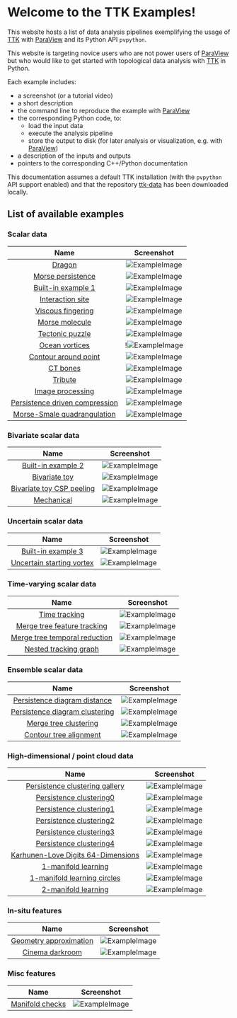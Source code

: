 # Welcome to the TTK Examples!

This website hosts a list of data analysis pipelines exemplifying the usage of [TTK](https://topology-tool-kit.github.io/) with
[ParaView](http://paraview.org) and its Python API `pvpython`.

This website is targeting novice users who are not power users of [ParaView](http://paraview.org) but who would like to get started with topological data analysis with [TTK](https://topology-tool-kit.github.io/) in Python.

Each example includes:

- a screenshot (or a tutorial video)
- a short description
- the command line to reproduce the example with [ParaView](http://paraview.org)
- the corresponding Python code, to:
    - load the input data 
    - execute the analysis pipeline
    - store the output to disk (for later analysis or visualization, e.g. with [ParaView](http://paraview.org))
- a description of the inputs and outputs
- pointers to the corresponding C++/Python documentation

This documentation assumes a default TTK installation (with the `pvpython` API support enabled) and that the repository [ttk-data](https://github.com/topology-tool-kit/ttk-data) has been downloaded locally.

## List of available examples

### Scalar data

| Name | Screenshot |
|:-:|:-:|
| [Dragon](dragon/) | ![ExampleImage](https://topology-tool-kit.github.io/img/gallery/dragon.jpg) |
| [Morse persistence](morsePersistence/) | ![ExampleImage](https://topology-tool-kit.github.io/img/gallery/morsePersistence.jpg) |
| [Built-in example 1](dragon/) | ![ExampleImage](https://topology-tool-kit.github.io/img/gallery/builtinExample1.jpg) |
| [Interaction site](dragon/) | ![ExampleImage](https://topology-tool-kit.github.io/img/gallery/interactionSites.jpg) |
| [Viscous fingering](dragon/) | ![ExampleImage](https://topology-tool-kit.github.io/img/gallery/viscousFingering.jpg) |
| [Morse molecule](morseMolecule/) |![ExampleImage](https://topology-tool-kit.github.io/img/gallery/morseMolecule.jpg) |
| [Tectonic puzzle](dragon/) | ![ExampleImage](https://topology-tool-kit.github.io/img/gallery/geology.jpg) |
| [Ocean vortices](dragon/) | !![ExampleImage](https://topology-tool-kit.github.io/img/gallery/climate.jpg) |
| [Contour around point](dragon/) | ![ExampleImage](https://topology-tool-kit.github.io/img/gallery/contourAroundPoint.jpg) |
| [CT bones](ctBones/) | ![ExampleImage](https://topology-tool-kit.github.io/img/gallery/ctBones.jpg) |
| [Tribute](dragon/) | ![ExampleImage](https://topology-tool-kit.github.io/img/gallery/tribute.jpg) |
| [Image processing](dragon/) | ![ExampleImage](https://topology-tool-kit.github.io/img/gallery/imageProcessing.jpg) |
| [Persistence driven compression](dragon/) | ![ExampleImage](https://topology-tool-kit.github.io/img/gallery/persistenceDrivenCompression.jpg) |
| [Morse-Smale quadrangulation](dragon/) | ![ExampleImage](https://topology-tool-kit.github.io/img/gallery/morseSmaleQuadrangulation.jpg) |

### Bivariate scalar data

| Name | Screenshot |
|:-:|:-:|
| [Built-in example 2](dragon/) | ![ExampleImage](https://topology-tool-kit.github.io/img/gallery/builtinExample2.jpg) |
| [Bivariate toy](dragon/) | ![ExampleImage](https://topology-tool-kit.github.io/img/gallery/bivariateToy.jpg) |
| [Bivariate toy CSP peeling](dragon/) | ![ExampleImage](https://topology-tool-kit.github.io/img/gallery/bivariateToyCspPeeling.jpg) |
| [Mechanical](dragon/) | ![ExampleImage](https://topology-tool-kit.github.io/img/gallery/mechanical.jpg) |

### Uncertain scalar data

| Name | Screenshot |
|:-:|:-:|
| [Built-in example 3](dragon/) | ![ExampleImage](https://topology-tool-kit.github.io/img/gallery/builtinExample3.jpg) |
| [Uncertain starting vortex](dragon/) | ![ExampleImage](https://topology-tool-kit.github.io/img/gallery/uncertainStartingVortex.jpg) |

### Time-varying scalar data

| Name | Screenshot |
|:-:|:-:|
| [Time tracking](dragon/) | ![ExampleImage](https://topology-tool-kit.github.io/img/gallery/timeTracking.jpeg) |
| [Merge tree feature tracking](dragon/) | ![ExampleImage](https://topology-tool-kit.github.io/img/gallery/mergeTreeFeatureTracking.jpg) |
| [Merge tree temporal reduction](mergeTreeTemporalReduction/) | ![ExampleImage](https://topology-tool-kit.github.io/img/gallery/mergeTreeTemporalReduction.jpg) |
| [Nested tracking graph](dragon/) | ![ExampleImage](https://topology-tool-kit.github.io/img/gallery/nestedTrackingGraph.jpg) |

### Ensemble scalar data

| Name | Screenshot |
|:-:|:-:|
| [Persistence diagram distance](dragon/) | ![ExampleImage](https://topology-tool-kit.github.io/img/gallery/persistenceDiagramDistance.jpg) |
| [Persistence diagram clustering](dragon/) | ![ExampleImage](https://topology-tool-kit.github.io/img/gallery/persistenceDiagramClustering.jpg) |
| [Merge tree clustering](mergeTreeClustering/) | ![ExampleImage](https://topology-tool-kit.github.io/img/gallery/mergeTreeClustering.jpg) |
| [Contour tree alignment](dragon/) | ![ExampleImage](https://topology-tool-kit.github.io/img/gallery/contourTreeAlignment.jpg) |

### High-dimensional / point cloud data

| Name | Screenshot |
|:-:|:-:|
| [Persistence clustering gallery](dragon/) | ![ExampleImage](https://topology-tool-kit.github.io/img/gallery/persistenceClusteringGallery.jpeg) |
| [Persistence clustering0](dragon/) | ![ExampleImage](https://topology-tool-kit.github.io/img/gallery/persistenceClustering0.jpeg) |
| [Persistence clustering1](dragon/) | ![ExampleImage](https://topology-tool-kit.github.io/img/gallery/persistenceClustering1.jpeg) |
| [Persistence clustering2](dragon/) | ![ExampleImage](https://topology-tool-kit.github.io/img/gallery/persistenceClustering2.jpeg) |
| [Persistence clustering3](dragon/) | ![ExampleImage](https://topology-tool-kit.github.io/img/gallery/persistenceClustering3.jpeg) |
| [Persistence clustering4](dragon/) | ![ExampleImage](https://topology-tool-kit.github.io/img/gallery/persistenceClustering4.jpeg) |
| [Karhunen-Love Digits 64-Dimensions](karhunenLoveDigits64Dimensions/) | ![ExampleImage](https://topology-tool-kit.github.io/img/gallery/karhunenLoveDigits64Dimensions.jpg) |
| [1-manifold learning](dragon/) | ![ExampleImage](https://topology-tool-kit.github.io/img/gallery/1manifoldLearning.jpeg) |
| [1-manifold learning circles ](dragon/) | ![ExampleImage](https://topology-tool-kit.github.io/img/gallery/1manifoldLearningCircles.jpeg) |
| [2-manifold learning](dragon/) | ![ExampleImage](https://topology-tool-kit.github.io/img/gallery/2manifoldLearning.jpeg) |

### In-situ features

| Name | Screenshot |
|:-:|:-:|
| [Geometry approximation](dragon/) | ![ExampleImage](https://topology-tool-kit.github.io/img/gallery/geometryApproximation.jpg) |
| [Cinema darkroom](dragon/) | ![ExampleImage](https://topology-tool-kit.github.io/img/gallery/cinemaDarkroom.jpg) |

### Misc features

| Name | Screenshot |
|:-:|:-:|
| [Manifold checks](manifoldCheck/) | ![ExampleImage](https://topology-tool-kit.github.io/img/gallery/manifoldCheck.jpg) |

